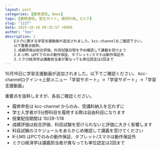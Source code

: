 ```yaml
---
layout: post
categories: [慶應通信, News]
tags: [慶應通信, 塾生ガイド, 履修計画, Eスク]
slug: "1227"
date: 2025-10-18 09:35:57 +0900
author: "tmo"
description: |
    Eスクに関する学習支援動画が追加されました。kcc-channelをご確認下さい。
    以下重要点抜粋。
    1.成績評価は総合評価、科目試験日程を予め確認して講義を受けよう
    2.K-LMS はPCでのみの動作保証、タブレット/スマホは動作保証外
    3.ミクロ経済学は講義担当者が異なっても単位認定は2回まで
---
```


10月16日に学習支援動画が追加されました。以下でご確認ください。
kcc-channelログイン→上部メニュー「学習サポート」→「学習サポート」→「学習支援動画」

重要点を抜粋しますが、各自ご確認ください。
* 履修申告は kcc-channel からのみ、受講料納入を忘れずに
* 学士入学者が3分野科目を履修する際は自由科目になります
* 授業配信期間は 10/28-1/18
* 成績評価は総合評価、科目試験を受けられないと評価に大きく影響します
* 科目試験のスケジュールをあらかじめ確認して講義を受けてください
* K-LMS はPCでのみの動作保証、タブレット/スマホは動作保証外
* ミクロ経済学は講義担当者が異なっても単位認定は2回まで